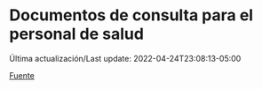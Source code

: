 # Documentos de consulta para el personal de salud

Última actualización/Last update: 2022-04-24T23:08:13-05:00

 [Fuente](https://coronavirus.gob.mx/personal-de-salud/documentos-de-consulta/)
